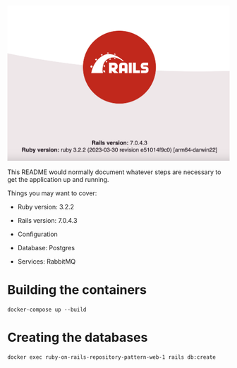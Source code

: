![Rails](./public/rails-home.png "Rails")

This README would normally document whatever steps are necessary to get the
application up and running.

Things you may want to cover:

* Ruby version: 3.2.2

* Rails version: 7.0.4.3

* Configuration

* Database: Postgres

* Services: RabbitMQ


# Building the containers

```
docker-compose up --build
```

# Creating the databases

```
docker exec ruby-on-rails-repository-pattern-web-1 rails db:create 
```